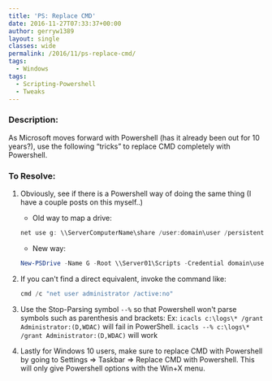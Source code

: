 ```yaml
---
title: 'PS: Replace CMD'
date: 2016-11-27T07:33:37+00:00
author: gerryw1389
layout: single
classes: wide
permalink: /2016/11/ps-replace-cmd/
tags:
  - Windows
tags:
  - Scripting-Powershell
  - Tweaks
---
```

<!--more-->

### Description:

As Microsoft moves forward with Powershell (has it already been out for 10 years?), use the following &#8220;tricks&#8221; to replace CMD completely with Powershell.

### To Resolve:

1. Obviously, see if there is a Powershell way of doing the same thing (I have a couple posts on this myself..)

   - Old way to map a drive:

   ```powershell
   net use g: \\ServerComputerName\share /user:domain\user /persistent:yes
   ```

   - New way:

   ```powershell
   New-PSDrive -Name G -Root \\Server01\Scripts -Credential domain\user -Persist -PSProvider FileSystem
   ```

2. If you can't find a direct equivalent, invoke the command like:

   ```powershell
   cmd /c "net user administrator /active:no"
   ```

3. Use the Stop-Parsing symbol `--%` so that Powershell won't parse symbols such as parenthesis and brackets: Ex: `icacls c:\logs\* /grant Administrator:(D,WDAC)` will fail in PowerShell. `icacls --% c:\logs\* /grant Administrator:(D,WDAC)` will work

4. Lastly for Windows 10 users, make sure to replace CMD with Powershell by going to Settings => Taskbar => Replace CMD with Powershell. This will only give Powershell options with the Win+X menu.

